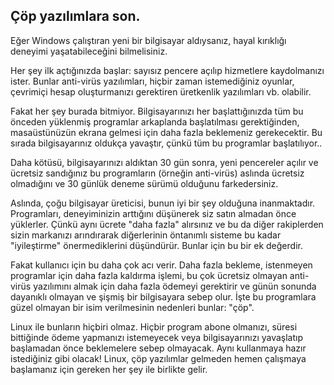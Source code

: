 <?php require("../../entete.php");?> <?php require("../../base.php");?> <?php require("../../fonctions.php");?>

<div id="corps">

<h2>Çöp yazılımlara son.</h2>

<p>Eğer Windows çalıştıran yeni bir bilgisayar aldıysanız, hayal kırıklığı deneyimi yaşatabileceğini bilmelisiniz.</p>

<p>Her şey ilk açtığınızda başlar: sayısız pencere açılıp hizmetlere kaydolmanızı ister. Bunlar anti-virüs yazılımları, hiçbir zaman istemediğiniz oyunlar, çevrimiçi hesap oluşturmanızı gerektiren üretkenlik yazılımları vb. olabilir.</p>

<p>Fakat her şey burada bitmiyor. Bilgisayarınızı her başlattığınızda tüm bu önceden yüklenmiş programlar arkaplanda başlatılması gerektiğinden, masaüstünüzün ekrana gelmesi için daha fazla beklemeniz gerekecektir. Bu sırada bilgisayarınız oldukça yavaştır, çünkü tüm bu programlar başlatılıyor..</p>

<p>Daha kötüsü, bilgisayarınızı aldıktan 30 gün sonra, yeni pencereler açılır ve ücretsiz sandığınız bu programların (örneğin anti-virüs) aslında ücretsiz olmadığını ve 30 günlük deneme sürümü olduğunu farkedersiniz.</p>

<p>Aslında, çoğu bilgisayar üreticisi, bunun iyi bir şey olduğuna inanmaktadır. Programları, deneyiminizin arttığını düşünerek siz satın almadan önce yüklerler. Çünkü aynı ücrete "daha fazla" alırsınız ve bu da diğer rakiplerden sizin markanızı arındırarak diğerlerinin öntanımlı sisteme bu kadar "iyileştirme" önermediklerini düşündürür. Bunlar için bu bir ek değerdir.</p>

<p>Fakat kullanıcı için bu daha çok acı verir. Daha fazla bekleme, istenmeyen programlar için daha fazla kaldırma işlemi, bu çok ücretsiz olmayan anti-virüs yazılımını almak için daha fazla ödemeyi gerektirir ve günün sonunda dayanıklı olmayan ve şişmiş bir bilgisayara sebep olur. İşte bu programlara güzel olmayan bir isim verilmesinin nedenleri bunlar: "çöp".</p>

<p>Linux ile bunların hiçbiri olmaz. Hiçbir program abone olmanızı, süresi bittiğinde ödeme yapmanızı istemeyecek veya bilgisayarınızı yavaşlatıp başlamadan önce beklemelere sebep olmayacak. Aynı kullanmaya hazır istediğiniz gibi olacak! Linux, çöp yazılımlar gelmeden hemen çalışmaya başlamanız için gereken her şey ile birlikte gelir.</p>

</div>


